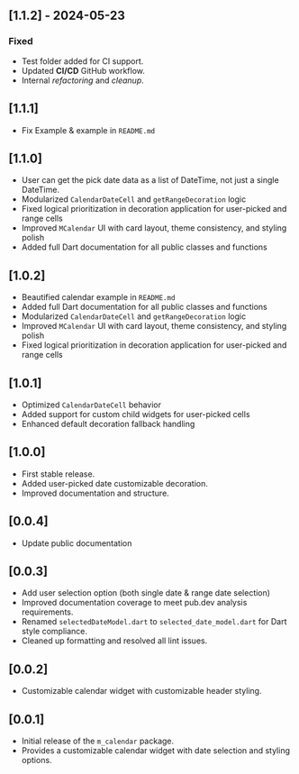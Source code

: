## [1.1.2] - 2024-05-23

### Fixed
- Test folder added for CI support.
- Updated **CI/CD** GitHub workflow.
- Internal _refactoring_ and _cleanup_.

## [1.1.1]

- Fix Example & example in `README.md`

## [1.1.0]

- User can get the pick date data as a list of DateTime, not just a single DateTime.
- Modularized `CalendarDateCell` and `getRangeDecoration` logic
- Fixed logical prioritization in decoration application for user-picked and range cells
- Improved `MCalendar` UI with card layout, theme consistency, and styling polish
- Added full Dart documentation for all public classes and functions

## [1.0.2]

- Beautified calendar example in `README.md`
- Added full Dart documentation for all public classes and functions
- Modularized `CalendarDateCell` and `getRangeDecoration` logic
- Improved `MCalendar` UI with card layout, theme consistency, and styling polish
- Fixed logical prioritization in decoration application for user-picked and range cells

## [1.0.1]

- Optimized `CalendarDateCell` behavior
- Added support for custom child widgets for user-picked cells
- Enhanced default decoration fallback handling

## [1.0.0]

- First stable release.
- Added user-picked date customizable decoration.
- Improved documentation and structure.

## [0.0.4]

- Update public documentation

## [0.0.3]

- Add user selection option (both single date & range date selection)
- Improved documentation coverage to meet pub.dev analysis requirements.
- Renamed `selectedDateModel.dart` to `selected_date_model.dart` for Dart style compliance.
- Cleaned up formatting and resolved all lint issues.

## [0.0.2]

- Customizable calendar widget with customizable header styling.

## [0.0.1]

- Initial release of the `m_calendar` package.
- Provides a customizable calendar widget with date selection and styling options.
